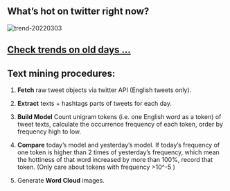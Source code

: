 ## What’s hot on twitter right now?

![trend-20220303][wordcloud]

[wordcloud]: https://raw.githubusercontent.com/xdqc/tweet-trend-everyday/master/word-cloud/trend-20220303.png?token=AF5V4P7ADR6KQBZ4CEDTNIK6AXRMU "trend-20220303"

## [Check trends on old days ...](https://github.com/xdqc/tweet-trend-everyday/tree/master/word-cloud)

## Text mining procedures:

1. **Fetch** raw tweet objects via twitter API (English tweets only).

2. **Extract** texts + hashtags parts of tweets for each day.

3. **Build Model** Count unigram tokens (i.e. one English word as a token) of tweet texts, calculate the occurrence frequency of each token, order by frequency high to low.

4. **Compare** today’s model and yesterday’s model. If today’s frequency of one token is higher than 2 times of yesterday’s frequency, which mean the hottiness of that word increased by more than 100%, record that token. (Only care about tokens with frequency >10^-5 )

5. Generate **Word Cloud** images.
